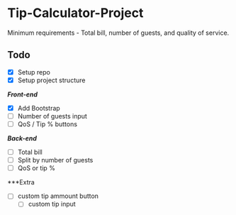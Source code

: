 # Tip-Calculator-Project

Minimum requirements - Total bill, number of guests, and quality of service.


## Todo
- [x] Setup repo
- [x] Setup project structure

***Front-end***
- [x] Add Bootstrap
- [ ] Number of guests input
- [ ] QoS / Tip % buttons

***Back-end***
- [ ] Total bill
- [ ] Split by number of guests
- [ ] QoS or tip %

***Extra
- [ ] custom tip ammount button
  - [ ] custom tip input